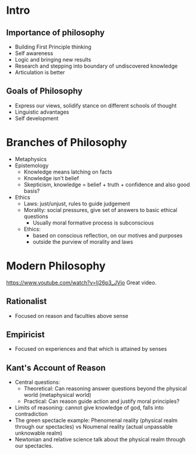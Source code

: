 # Intro
## Importance of philosophy
- Building First Principle thinking
- Self awareness
- Logic and bringing new results
- Research and stepping into boundary of undiscovered knowledge
- Articulation is better 

## Goals of Philosophy
- Express our views, solidify stance on different schools of thought
- Linguistic advantages
- Self development 

# Branches of Philosophy
- Metaphysics
- Epistemology 
	- Knowledge means latching on facts 
	- Knowledge isn't belief
	- Skepticism, knowledge = belief + truth + confidence and also good basis?
- Ethics
	- Laws: just/unjust, rules to guide judgement
	- Morality: social pressures, give set of answers to basic ethical questions
		- Usually moral formative process is subconscious
	- Ethics: 
		- based on conscious reflection, on our motives and purposes
		- outside the purview of morality and laws 

# Modern Philosophy 
https://www.youtube.com/watch?v=Ij26p3_JVjo Great video.
## Rationalist 
- Focused on reason and faculties above sense

## Empiricist
- Focused on experiences and that which is attained by senses

## Kant's Account of Reason
- Central questions:
	- Theoretical: Can reasoning answer questions beyond the physical world (metaphysical world)
	- Practical: Can reason guide action and justify moral principles?
- Limits of reasoning: cannot give knowledge of god, falls into contradiction
- The green spectacle example: Phenomenal reality (physical realm through our spectacles) vs Noumenal reality (actual unpassable unknowable realm)
- Newtonian and relative science talk about the physical realm through our spectacles. 
